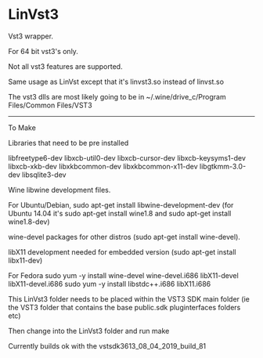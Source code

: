 # LinVst3

Vst3 wrapper.

For 64 bit vst3's only.

Not all vst3 features are supported.

Same usage as LinVst except that it's linvst3.so instead of linvst.so

The vst3 dlls are most likely going to be in ~/.wine/drive_c/Program Files/Common Files/VST3

-------

To Make

Libraries that need to be pre installed

libfreetype6-dev
libxcb-util0-dev
libxcb-cursor-dev
libxcb-keysyms1-dev
libxcb-xkb-dev
libxkbcommon-dev
libxkbcommon-x11-dev
libgtkmm-3.0-dev
libsqlite3-dev

Wine libwine development files.

For Ubuntu/Debian, sudo apt-get install libwine-development-dev (for Ubuntu 14.04 it's sudo apt-get install wine1.8 and sudo apt-get install wine1.8-dev)

wine-devel packages for other distros (sudo apt-get install wine-devel).

libX11 development needed for embedded version (sudo apt-get install libx11-dev)

For Fedora 
sudo yum -y install wine-devel wine-devel.i686 libX11-devel libX11-devel.i686
sudo yum -y install libstdc++.i686 libX11.i686

This LinVst3 folder needs to be placed within the VST3 SDK main folder (ie the VST3 folder that contains the base public.sdk pluginterfaces folders etc)

Then change into the LinVst3 folder and run make

Currently builds ok with the vstsdk3613_08_04_2019_build_81
